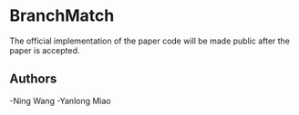 # BranchMatch
The official implementation of the paper code will be made public after the paper is accepted.

## Authors
-Ning Wang
-Yanlong Miao
